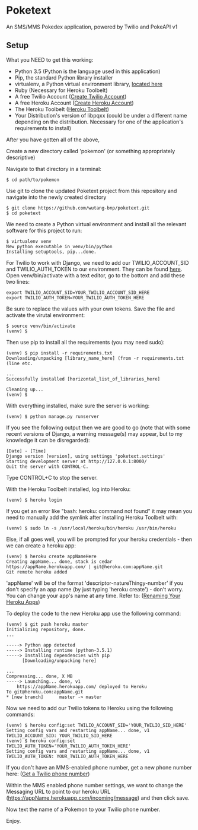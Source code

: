 # Poketext

An SMS/MMS Pokedex application, powered by Twilio and PokeAPI v1

## Setup

What you NEED to get this working:

- Python 3.5 (Python is the language used in this application)
- Pip, the standard Python library installer
- virtualenv, a Python virtual environment library, [located here](http://docs.python-guide.org/en/latest/dev/virtualenvs/)
- Ruby (Necessary for Heroku Toolbelt)
- A free Twilio Account ([Create Twilio Account](https://twilio.com/try-twilio))
- A free Heroku Account ([Create Heroku Account](https://id.heroku.com/signup))
- The Heroku Toolbelt ([Heroku Toolbelt](https://devcenter.heroku.com/articles/getting-started-with-python#set-up))
- Your Distribution's version of libpqxx (could be under a different name depending on the distribution. Necessary for one of the application's requirements to install)

After you have gotten all of the above,

Create a new directory called 'pokemon' (or something appropriately descriptive)

Navigate to that directory in a terminal:
```
$ cd path/to/pokemon
```

Use git to clone the updated Poketext project from this repository and navigate into the newly created directory
```
$ git clone https://github.com/wutang-bnp/poketext.git
$ cd poketext
```

We need to create a Python virtual environment and install all the relevant software for this project to run:
```
$ virtualenv venv
New python executable in venv/bin/python
Installing setuptools, pip...done.
```

For Twilio to work with Django, we need to add our TWILIO_ACCOUNT_SID and TWILIO_AUTH_TOKEN to our environment. They can be found [here](https://www.twilio.com/user/account). Open venv/bin/activate with a text editor, go to the bottom and add these two lines:
```
export TWILIO_ACCOUNT_SID=YOUR_TWILIO_ACCOUNT_SID_HERE
export TWILIO_AUTH_TOKEN=YOUR_TWILIO_AUTH_TOKEN_HERE
```

Be sure to replace the values with your own tokens. Save the file and activate the virutal environment:
```
$ source venv/bin/activate
(venv) $
```

Then use pip to install all the requirements (you may need sudo):
```
(venv) $ pip install -r requirements.txt
Downloading/unpacking [library_name_here] (from -r requirements.txt (line etc.

...
Successfully installed [horizontal_list_of_libraries_here]

Cleaning up...
(venv) $
```

With everything installed, make sure the server is working:
```
(venv) $ python manage.py runserver
```

If you see the following output then we are good to go (note that with some recent versions of Django, a warning message(s) may appear, but to my knowledge it can be disregarded):
```
[Date] - [Time]
Django version [version], using settings 'poketext.settings'
Starting development server at http://127.0.0.1:8000/
Quit the server with CONTROL-C.
```

Type CONTROL+C to stop the server.

With the Heroku Toolbelt installed, log into Heroku:
```
(venv) $ heroku login
```

If you get an error like "bash: heroku: command not found" it may mean you need to manually add the symlink after installing Heroku Toolbelt with:
```
(venv) $ sudo ln -s /usr/local/heroku/bin/heroku /usr/bin/heroku
```
Else, if all goes well, you will be prompted for your heroku credentials - then we can create a heroku app:
```
(venv) $ heroku create appNameHere
Creating appName... done, stack is cedar
https://appName.herokuapp.com/ | git@heroku.com:appName.git
Git remote heroku added
```

'appName' will be of the format 'descriptor-natureThingy-number' if you don't specify an app name (by just typing 'heroku create') - don't worry. You can change your app's name at any time. Refer to:
([Renaming Your Heroku Apps](https://devcenter.heroku.com/articles/renaming-apps))

To deploy the code to the new Heroku app use the following command:
```
(venv) $ git push heroku master
Initializing repository, done.
...

-----> Python app detected
-----> Installing runtime (python-3.5.1)
-----> Installing dependencies with pip
      [Downloading/unpacking here]

...
Compressing... done, X MB
-----> Launching... done, v1
    https://appName.herokuapp.com/ deployed to Heroku
To git@heroku.com:appName.git
* [new branch]      master -> master
```

Now we need to add our Twilio tokens to Heroku using the following commands:
```
(venv) $ heroku config:set TWILIO_ACCOUNT_SID='YOUR_TWILIO_SID_HERE'
Setting config vars and restarting appName... done, v1
TWILIO_ACCOUNT_SID: YOUR_TWILIO_SID_HERE
(venv) $ heroku config:set TWILIO_AUTH_TOKEN='YOUR_TWILIO_AUTH_TOKEN_HERE'
Setting config vars and restarting appName... done, v1
TWILIO_AUTH_TOKEN: YOUR_TWILIO_AUTH_TOKEN_HERE
```

If you don't have an MMS-enabled phone number, get a new phone number here:
([Get a Twilio phone number](https://www.twilio.com/user/account/phone-numbers/search))

Within the MMS enabled phone number settings, we want to change the Messaging URL to point to our heroku URL (https://appName.herokuapp.com/incoming/message) and then click save.

Now text the name of a Pokemon to your Twilio phone number. 

Enjoy.
